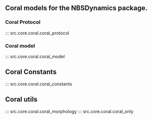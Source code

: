 ## Coral models for the NBSDynamics package.

### Coral Protocol
::: src.core.coral.coral_protocol

### Coral model
::: src.core.coral.coral_model

## Coral Constants
::: src.core.coral.coral_constants

## Coral utils
::: src.core.coral.coral_morphology
::: src.core.coral.coral_only
